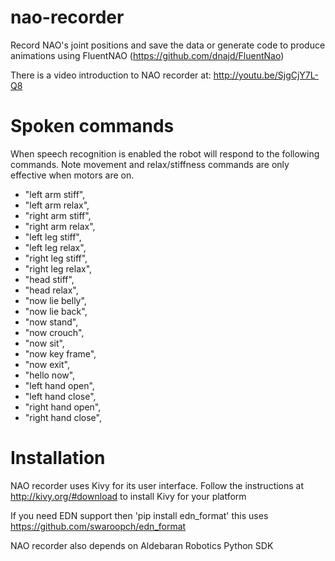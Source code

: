 nao-recorder
============

Record NAO's joint positions and save the data or generate code to produce animations using FluentNAO (https://github.com/dnajd/FluentNao)

There is a video introduction to NAO recorder at: http://youtu.be/SjgCjY7L-Q8

Spoken commands
===============
When speech recognition is enabled the robot will respond to the following commands. Note movement and relax/stiffness commands are only effective when motors are on.  
* "left arm stiff",
* "left arm relax",
* "right arm stiff",
* "right arm relax",
* "left leg stiff",
* "left leg relax",
* "right leg stiff",
* "right leg relax",
* "head stiff",
* "head relax",
* "now lie belly",
* "now lie back",
* "now stand",
* "now crouch",
* "now sit",
* "now key frame",
* "now exit",
* "hello now",
* "left hand open",
* "left hand close",
* "right hand open",
* "right hand close",

Installation
============
NAO recorder uses Kivy for its user interface. Follow the instructions at http://kivy.org/#download to install Kivy for your platform

If you need EDN support then 'pip install edn_format' this uses https://github.com/swaroopch/edn_format

NAO recorder also depends on Aldebaran Robotics Python SDK